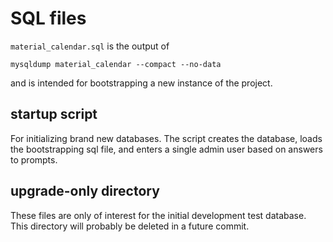 # SQL files

`material_calendar.sql` is the output of

```shell
mysqldump material_calendar --compact --no-data
```

and is intended for bootstrapping a new instance of the project.

## startup script
For initializing brand new databases.  The script creates the database, loads
the bootstrapping sql file, and enters a single admin user based on
answers to prompts.

## upgrade-only directory

These files are only of interest for the initial development test database.
This directory will probably be deleted in a future commit.
